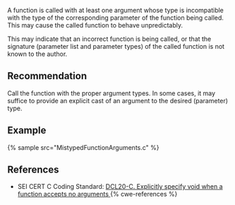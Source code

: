 A function is called with at least one argument whose type is incompatible with the type of the corresponding parameter of the function being called. This may cause the called function to behave unpredictably.

This may indicate that an incorrect function is being called, or that the signature (parameter list and parameter types) of the called function is not known to the author.


## Recommendation
Call the function with the proper argument types. In some cases, it may suffice to provide an explicit cast of an argument to the desired (parameter) type.


## Example
{% sample src="MistypedFunctionArguments.c" %}

## References
* SEI CERT C Coding Standard: [ DCL20-C. Explicitly specify void when a function accepts no arguments ](https://wiki.sei.cmu.edu/confluence/display/c/DCL20-C.+Explicitly+specify+void+when+a+function+accepts+no+arguments)
{% cwe-references %}
